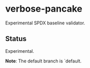 # verbose-pancake
Experimental SPDX baseline validator.

## Status
Experimental.

**Note**: The default branch is `default.
